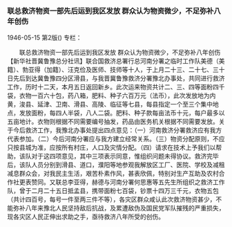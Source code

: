 ### 联总救济物资一部先后运到我区发放  群众认为物资微少，不足弥补八年创伤

1946-05-15
第2版()
专栏：

　　联总救济物资一部先后运到我区发放
    群众认为物资微少，不足弥补八年创伤
    【新华社晋冀鲁豫总分社讯】联合国救济总署行总河南分署之临时工作队美德（美籍）、勃亚得（加籍）、汪克俭及医师、技师等十人，于上月二十三、二十七、三十日先后到达冀鲁豫四分区滑县，与我晋冀鲁豫救济分署豫北办事处，共同进行救济工作，历时十二天，本月五日返回新乡。此次运来物资共计二、三、四等面粉四千袋，衣物一百六十包，药八箱，肥料、种子六百万元（法币），此次发放地为内黄，浚县、延津、卫南、滑县、高陵、临征等七县，每县指定一个至三个集中地点，发放面粉，每四人半袋，八人二袋。肥料、种子款每亩法币十元，每户最多以五亩地计。衣物则根据不同需要编号抽发，药品由医务机关根据不同需要发放。关于今后救济工作，我豫北办事处提出四点意见：（一）河南救济分署救济应有我方代表参加。（二）今后河南分署应与我方建立经常关系。（三）物资分配原则，不应只按县城为准，应按所有村庄，人口及灾情分配。（四）请求在技术上予我们以帮助，该队对于这四项意见，其中三项表示同意，惟组织问题未得协议。救济完毕后，该队人员分别到滑县、道口，濮阳等地参观我解放区工厂、医院、学校及减租减息群众会，对我民主生活，艰苦朴素作风，甚表欣佩，特别对生产互助及农村合作社更表赞同。又联总李亚得，赫德与河南分署何思惠等五先生所组织之救济工作队，曾于二月二十五日抵孟县，携带面粉七百袋，钞票十四万三千元，衣物五包（共计四百号，每号一件至两三件不等），各灾区群众咸认此次救济物资甚少，不能弥补八年来豫北人民坚持敌后抗战，及累遭敌伪及国民党军队摧残的严重损失，现各灾区人民正伸出求助之手，亟待救济八年所受的创伤。
